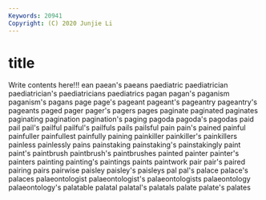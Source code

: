 ```yaml
---
Keywords: 20941
Copyright: (C) 2020 Junjie Li
---
```


# title

Write contents here!!!
ean 
paean's 
paeans 
paediatric 
paediatrician 
paediatrician's 
paediatricians 
paediatrics
pagan 
pagan's 
paganism 
paganism's 
pagans 
page 
page's 
pageant 
pageant's 
pageantry
pageantry's 
pageants 
paged 
pager 
pager's 
pagers 
pages 
paginate 
paginated 
paginates
paginating 
pagination 
pagination's 
paging 
pagoda 
pagoda's 
pagodas 
paid 
pail 
pail's
pailful 
pailful's 
pailfuls 
pails 
pailsful 
pain 
pain's 
pained 
painful 
painfuller
painfullest 
painfully 
paining 
painkiller 
painkiller's 
painkillers 
painless 
painlessly 
pains 
painstaking
painstaking's 
painstakingly 
paint 
paint's 
paintbrush 
paintbrush's 
paintbrushes 
painted 
painter 
painter's
painters 
painting 
painting's 
paintings 
paints 
paintwork 
pair 
pair's 
paired 
pairing
pairs 
pairwise 
paisley 
paisley's 
paisleys 
pal 
pal's 
palace 
palace's 
palaces
palaeontologist 
palaeontologist's 
palaeontologists 
palaeontology 
palaeontology's 
palatable 
palatal 
palatal's 
palatals 
palate
palate's 
palates 
